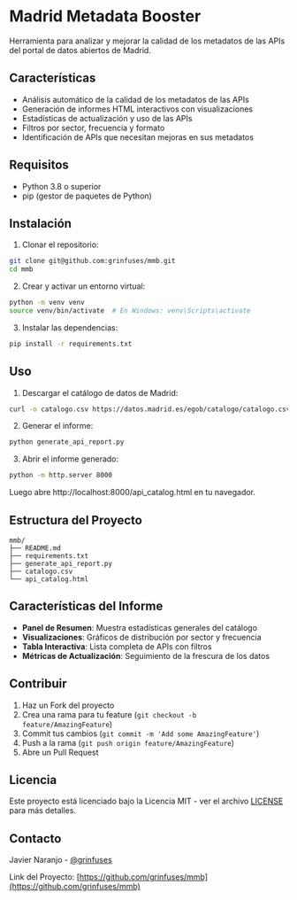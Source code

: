 # Madrid Metadata Booster

Herramienta para analizar y mejorar la calidad de los metadatos de las APIs del portal de datos abiertos de Madrid.

## Características

- Análisis automático de la calidad de los metadatos de las APIs
- Generación de informes HTML interactivos con visualizaciones
- Estadísticas de actualización y uso de las APIs
- Filtros por sector, frecuencia y formato
- Identificación de APIs que necesitan mejoras en sus metadatos

## Requisitos

- Python 3.8 o superior
- pip (gestor de paquetes de Python)

## Instalación

1. Clonar el repositorio:
```bash
git clone git@github.com:grinfuses/mmb.git
cd mmb
```

2. Crear y activar un entorno virtual:
```bash
python -m venv venv
source venv/bin/activate  # En Windows: venv\Scripts\activate
```

3. Instalar las dependencias:
```bash
pip install -r requirements.txt
```

## Uso

1. Descargar el catálogo de datos de Madrid:
```bash
curl -o catalogo.csv https://datos.madrid.es/egob/catalogo/catalogo.csv
```

2. Generar el informe:
```bash
python generate_api_report.py
```

3. Abrir el informe generado:
```bash
python -m http.server 8000
```
Luego abre http://localhost:8000/api_catalog.html en tu navegador.

## Estructura del Proyecto

```
mmb/
├── README.md
├── requirements.txt
├── generate_api_report.py
├── catalogo.csv
└── api_catalog.html
```

## Características del Informe

- **Panel de Resumen**: Muestra estadísticas generales del catálogo
- **Visualizaciones**: Gráficos de distribución por sector y frecuencia
- **Tabla Interactiva**: Lista completa de APIs con filtros
- **Métricas de Actualización**: Seguimiento de la frescura de los datos

## Contribuir

1. Haz un Fork del proyecto
2. Crea una rama para tu feature (`git checkout -b feature/AmazingFeature`)
3. Commit tus cambios (`git commit -m 'Add some AmazingFeature'`)
4. Push a la rama (`git push origin feature/AmazingFeature`)
5. Abre un Pull Request

## Licencia

Este proyecto está licenciado bajo la Licencia MIT - ver el archivo [LICENSE](LICENSE) para más detalles.

## Contacto

Javier Naranjo - [@grinfuses](https://github.com/grinfuses)

Link del Proyecto: [https://github.com/grinfuses/mmb](https://github.com/grinfuses/mmb)
